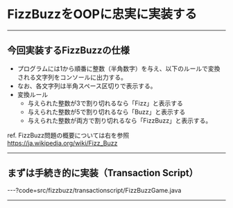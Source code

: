 # FizzBuzzをOOPに忠実に実装する

---

## 今回実装するFizzBuzzの仕様

* プログラムには1から順番に整数（半角数字）を与え、以下のルールで変換される文字列をコンソールに出力する。
* なお、各文字列は半角スペース区切りで表示する。
* 変換ルール
  * 与えられた整数が3で割り切れるなら「Fizz」と表示する
  * 与えられた整数が5で割り切れるなら「Buzz」と表示する
  * 与えられた整数が両方で割り切れるなら「FizzBuzz」と表示する。

ref. FizzBuzz問題の概要については右を参照 https://ja.wikipedia.org/wiki/Fizz_Buzz

---

## まずは手続き的に実装（Transaction Script）

---?code=src/fizzbuzz/transactionscript/FizzBuzzGame.java

---
